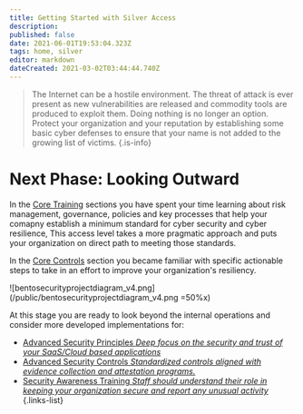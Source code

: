 ```yaml
---
title: Getting Started with Silver Access
description: 
published: false
date: 2021-06-01T19:53:04.323Z
tags: home, silver
editor: markdown
dateCreated: 2021-03-02T03:44:44.740Z
---
```



> The Internet can be a hostile environment. The threat of attack is ever present as new vulnerabilities are released and commodity tools are produced to exploit them. Doing nothing is no longer an option. Protect your organization and your reputation by establishing some basic cyber defenses to ensure that your name is not added to the growing list of victims.
{.is-info}




# Next Phase: Looking Outward
In the [Core Training](/bronze-training) sections you have spent your time learning about risk management, governance, policies and key processes that help your comapny establish a minimum standard for cyber security and cyber resilience,  This access level takes a more pragmatic approach and puts your organization on direct path to meeting those standards. 

In the [Core Controls](/bronze-controls) section you became familiar with specific actionable steps to take in an effort to improve your organization's resiliency. 

![bentosecurityprojectdiagram_v4.png](/public/bentosecurityprojectdiagram_v4.png =50%x)

At this stage you are ready to look beyond the internal operations and consider more developed implementations for:

- [Advanced Security Principles *Deep focus on the security and trust of your SaaS/Cloud based applications*](/silver-training)
- [Advanced Security Controls *Standardized controls aligned with evidence collection and attestation programs.*](/silver-controls)
- [Security Awareness Training *Staff should understand their role in keeping your organization secure and report any unusual activity*](/silver-training-modules)
{.links-list}

